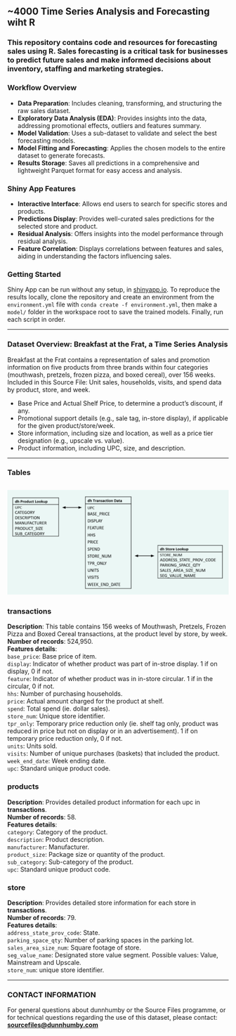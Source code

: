 ## ~4000 Time Series Analysis and Forecasting wiht R
### This repository contains code and resources for forecasting sales using R. Sales forecasting is a critical task for businesses to predict future sales and make informed decisions about inventory, staffing and marketing strategies.

### Workflow Overview
- **Data Preparation**: Includes cleaning, transforming, and structuring the raw sales dataset.
- **Exploratory Data Analysis (EDA)**: Provides insights into the data, addressing promotional effects, outliers and features summary.
- **Model Validation**: Uses a sub-dataset to validate and select the best forecasting models.
- **Model Fitting and Forecasting**: Applies the chosen models to the entire dataset to generate forecasts.
- **Results Storage**: Saves all predictions in a comprehensive and lightweight Parquet format for easy access and analysis.

### Shiny App Features
- **Interactive Interface**: Allows end users to search for specific stores and products.
- **Predictions Display**: Provides well-curated sales predictions for the selected store and product.
- **Residual Analysis**: Offers insights into the model performance through residual analysis.
- **Feature Correlation**: Displays correlations between features and sales, aiding in understanding the factors influencing sales.

### Getting Started
Shiny App can be run without any setup, in [shinyapp.io](https://sagravela.shinyapps.io/shiny_ts/). To reproduce the results locally, clone the repository and create an environment from the `environment.yml` file with `conda create -f environment.yml`, then make a `model/` folder in the workspace root to save the trained models. Finally, run each script in order.

---
### Dataset Overview: Breakfast at the Frat, a Time Series Analysis
Breakfast at the Frat contains a representation of sales and 
promotion information on five products from three brands 
within four categories (mouthwash, pretzels, frozen pizza, and 
boxed cereal), over 156 weeks. Included in this Source File:
Unit sales, households, visits, and spend data by product, 
store, and week.  
- Base Price and Actual Shelf Price, to determine a product’s 
discount, if any.
- Promotional support details (e.g., sale tag, in-store 
display), if applicable for the given product/store/week.
- Store information, including size and location, as well as a 
price tier designation (e.g., upscale vs. value).
- Product information, including UPC, size, and description.
---
### Tables
![dataset_details](/data/data_table.png)
---
### transactions
**Description**: This table contains 156 weeks of Mouthwash, 
Pretzels, Frozen Pizza and Boxed Cereal transactions, at the 
product level by store, by week.  
**Number of records**: 524,950.  
**Features details**:  
`base_price`: Base price of item.  
`display`: Indicator of whether product was part of in-stroe display. 1 if on display, 0 if not.  
`feature`: Indicator of whether product was in in-store circular. 1 if in the circular, 0 if not.  
`hhs`: Number of purchasing households.  
`price`: Actual amount charged for the product at shelf.  
`spend`: Total spend (ie. dollar sales).  
`store_num`: Unique store identifier.  
`tpr_only`: Temporary price reduction only (ie. shelf tag only, product was reduced in price but not on display or in an advertisement). 1 if on temporary price reduction only, 0 if not.  
`units`: Units sold.  
`visits`: Number of unique purchases (baskets) that included the product.  
`week_end_date`: Week ending date.  
`upc`: Standard unique product code.  

### products
**Description**: Provides detailed product information for each upc in **transactions**.   
**Number of records**: 58.  
**Features details**:  
`category`: Category of the product.  
`description`: Product description.  
`manufacturer`: Manufacturer.  
`product_size`: Package size or quantity of the product.  
`sub_category`: Sub-category of the product.  
`upc`: Standard unique product code.  

### store
**Description**: Provides detailed store information for each store in **transactions**.  
**Number of records**: 79.  
**Features details**:  
`address_state_prov_code`: State.  
`parking_space_qty`: Number of parking spaces in the parking lot.  
`sales_area_size_num`: Square footage of store.  
`seg_value_name`: Designated store value segment. Possible values: Value, Mainstream and 
Upscale.  
`store_num`: unique store identifier.  

---
### CONTACT INFORMATION
For general questions about dunnhumby or the Source Files 
programme, or for technical questions regarding the use of this 
dataset, please contact:
**sourcefiles@dunnhumby.com**
